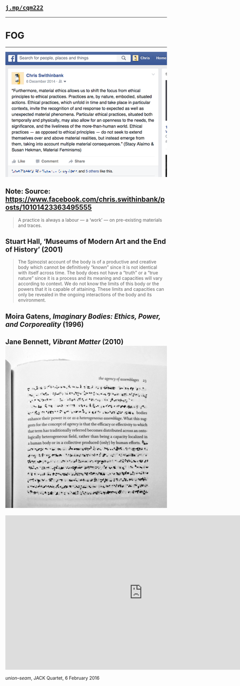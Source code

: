 <!-- .slide: data-background="/img/title.gif" -->

[`j.mp/cqm222`](http://j.mp/cqm222)
---
<!-- .slide: data-background="/img/bludenz.jpg" -->
---
<!-- .slide: data-background="/img/fog.jpg" -->
# FOG
---
![Alaimo/Hekman, Material Feminisms quote](img/fb-matfem.png)

Note:
Source: https://www.facebook.com/chris.swithinbank/posts/10101423363495555
---
> A practice is always a labour — a ‘work’ — on pre-existing materials and traces.

Stuart Hall, ‘Museums of Modern Art and the End of History’ (2001)
---
<!-- .slide: data-background="/img/matter.gif" -->
> The Spinozist account of the body is of a productive and creative body which cannot be definitively “known” since it is not identical with itself across time. The body does not have a “truth” or a “true nature” since it is a process and its meaning and capacities will vary according to context. We do not know the limits of this body or the powers that it is capable of attaining. These limits and capacities can only be revealed in the ongoing interactions of the body and its environment.

Moira Gatens, _Imaginary Bodies: Ethics, Power, and Corporeality_ (1996)
---
<!-- .slide: data-background="/img/matter.gif" -->
Jane Bennett, _Vibrant Matter_ (2010)
![Vibrant Matter, p.23](img/vibrant-matter-quote.jpg)
---
<iframe width="853" height="480" src="https://www.youtube-nocookie.com/embed/C1Ksoprj-rk?rel=0&amp;showinfo=0" frameborder="0" allowfullscreen></iframe>

_union–seam_, JACK Quartet, 6 February 2016

